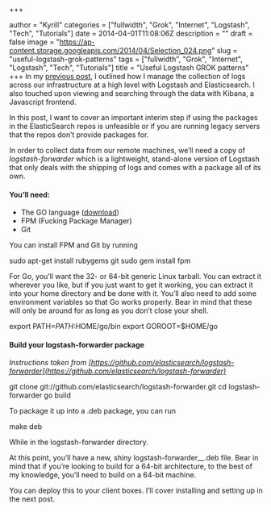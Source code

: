 +++

author = "Kyrill"
categories = ["fullwidth", "Grok", "Internet", "Logstash", "Tech", "Tutorials"]
date = 2014-04-01T11:08:06Z
description = ""
draft = false
image = "https://ap-content.storage.googleapis.com/2014/04/Selection_024.png"
slug = "useful-logstash-grok-patterns"
tags = ["fullwidth", "Grok", "Internet", "Logstash", "Tech", "Tutorials"]
title = "Useful Logstash GROK patterns"
+++
In my [previous post](https://antisp.in/2014/03/getting-started-with-logstash/ "Getting started with Logstash"), I outlined how I manage the collection of logs across our infrastructure at a high level with Logstash and Elasticsearch. I also touched upon viewing and searching through the data with Kibana, a Javascript frontend.

In this post, I want to cover an important interim step if using the packages in the ElasticSearch repos is unfeasible or if you are running legacy servers that the repos don’t provide packages for.

In order to collect data from our remote machines, we’ll need a copy of *logstash-forwarder* which is a lightweight, stand-alone version of Logstash that only deals with the shipping of logs and comes with a package all of its own.
#### You’ll need:

- The GO language ([download](https://code.google.com/p/go/downloads))
- FPM (Fucking Package Manager)
- Git

You can install FPM and Git by running

sudo apt-get install rubygems git sudo gem install fpm

For Go, you’ll want the 32- or 64-bit generic Linux tarball. You can extract it wherever you like, but if you just want to get it working, you can extract it into your home directory and be done with it. You’ll also need to add some environment variables so that Go works properly. Bear in mind that these will only be around for as long as you don’t close your shell.

export PATH=$PATH:$HOME/go/bin export GOROOT=$HOME/go

#### Build your logstash-forwarder package

*Instructions taken from [https://github.com/elasticsearch/logstash-forwarder](https://github.com/elasticsearch/logstash-forwarder)*

git clone git://github.com/elasticsearch/logstash-forwarder.git cd logstash-forwarder go build

To package it up into a .deb package, you can run

make deb

While in the logstash-forwarder directory.

At this point, you’ll have a new, shiny logstash-forwarder_<version>_<arch>.deb file. Bear in mind that if you’re looking to build for a 64-bit architecture, to the best of my knowledge, you’ll need to build on a 64-bit machine.

You can deploy this to your client boxes. I’ll cover installing and setting up in the next post.

 


